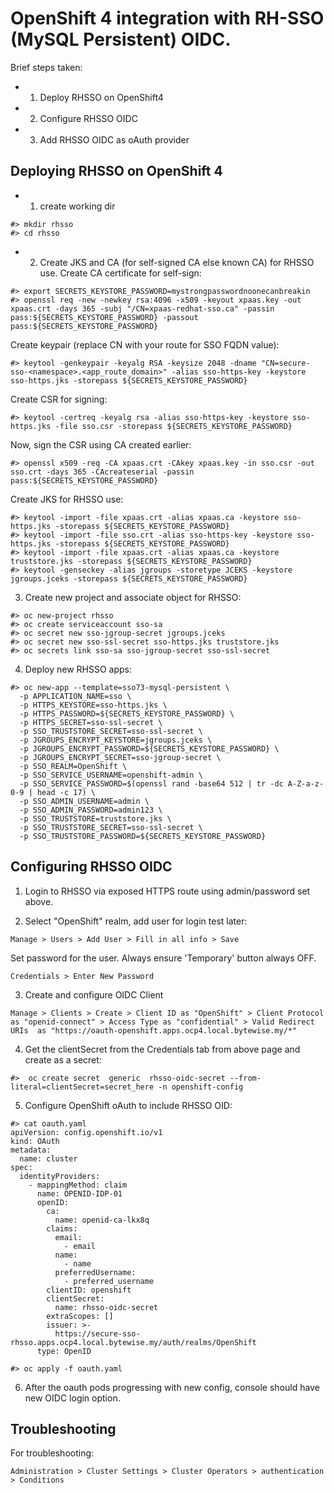 # OpenShift 4 integration with RH-SSO (MySQL Persistent) OIDC.

Brief steps taken:
* 1. Deploy RHSSO on OpenShift4
* 2. Configure RHSSO OIDC
* 3. Add RHSSO OIDC as oAuth provider

## Deploying RHSSO on OpenShift 4
* 1. create working dir
```
#> mkdir rhsso
#> cd rhsso
```

* 2. Create JKS and CA (for self-signed CA else known CA) for RHSSO use.
Create CA certificate for self-sign:
```
#> export SECRETS_KEYSTORE_PASSWORD=mystrongpasswordnoonecanbreakin
#> openssl req -new -newkey rsa:4096 -x509 -keyout xpaas.key -out xpaas.crt -days 365 -subj "/CN=xpaas-redhat-sso.ca" -passin pass:${SECRETS_KEYSTORE_PASSWORD} -passout pass:${SECRETS_KEYSTORE_PASSWORD}
```

Create keypair (replace CN with your route for SSO FQDN value):
```
#> keytool -genkeypair -keyalg RSA -keysize 2048 -dname "CN=secure-sso-<namespace>.<app_route_domain>" -alias sso-https-key -keystore sso-https.jks -storepass ${SECRETS_KEYSTORE_PASSWORD}
```  

Create CSR for signing:
```
#> keytool -certreq -keyalg rsa -alias sso-https-key -keystore sso-https.jks -file sso.csr -storepass ${SECRETS_KEYSTORE_PASSWORD}
```

Now, sign the CSR using CA created earlier:
```
#> openssl x509 -req -CA xpaas.crt -CAkey xpaas.key -in sso.csr -out sso.crt -days 365 -CAcreateserial -passin pass:${SECRETS_KEYSTORE_PASSWORD}
```

Create JKS for RHSSO use:
```
#> keytool -import -file xpaas.crt -alias xpaas.ca -keystore sso-https.jks -storepass ${SECRETS_KEYSTORE_PASSWORD}
#> keytool -import -file sso.crt -alias sso-https-key -keystore sso-https.jks -storepass ${SECRETS_KEYSTORE_PASSWORD}
#> keytool -import -file xpaas.crt -alias xpaas.ca -keystore truststore.jks -storepass ${SECRETS_KEYSTORE_PASSWORD}
#> keytool -genseckey -alias jgroups -storetype JCEKS -keystore jgroups.jceks -storepass ${SECRETS_KEYSTORE_PASSWORD}
```

3. Create new project and associate object for RHSSO:
```
#> oc new-project rhsso
#> oc create serviceaccount sso-sa
#> oc secret new sso-jgroup-secret jgroups.jceks
#> oc secret new sso-ssl-secret sso-https.jks truststore.jks
#> oc secrets link sso-sa sso-jgroup-secret sso-ssl-secret
```


4. Deploy new RHSSO apps:
```
#> oc new-app --template=sso73-mysql-persistent \
  -p APPLICATION_NAME=sso \
  -p HTTPS_KEYSTORE=sso-https.jks \
  -p HTTPS_PASSWORD=${SECRETS_KEYSTORE_PASSWORD} \
  -p HTTPS_SECRET=sso-ssl-secret \
  -p SSO_TRUSTSTORE_SECRET=sso-ssl-secret \
  -p JGROUPS_ENCRYPT_KEYSTORE=jgroups.jceks \
  -p JGROUPS_ENCRYPT_PASSWORD=${SECRETS_KEYSTORE_PASSWORD} \
  -p JGROUPS_ENCRYPT_SECRET=sso-jgroup-secret \
  -p SSO_REALM=OpenShift \
  -p SSO_SERVICE_USERNAME=openshift-admin \
  -p SSO_SERVICE_PASSWORD=$(openssl rand -base64 512 | tr -dc A-Z-a-z-0-9 | head -c 17) \
  -p SSO_ADMIN_USERNAME=admin \
  -p SSO_ADMIN_PASSWORD=admin123 \
  -p SSO_TRUSTSTORE=truststore.jks \
  -p SSO_TRUSTSTORE_SECRET=sso-ssl-secret \
  -p SSO_TRUSTSTORE_PASSWORD=${SECRETS_KEYSTORE_PASSWORD}
```

## Configuring RHSSO OIDC
1. Login to RHSSO via exposed HTTPS route using admin/password set above.

2. Select "OpenShift" realm, add user for login test later:
```
Manage > Users > Add User > Fill in all info > Save
```

Set password for the user. Always ensure 'Temporary' button always OFF.
```
Credentials > Enter New Password
```


3. Create and configure OIDC Client
```
Manage > Clients > Create > Client ID as "OpenShift" > Client Protocol as "openid-connect" > Access Type as "confidential" > Valid Redirect URIs  as "https://oauth-openshift.apps.ocp4.local.bytewise.my/*"
```

4. Get the clientSecret from the Credentials tab from above page and create as a secret:
```
#>  oc create secret  generic  rhsso-oidc-secret --from-literal=clientSecret=secret_here -n openshift-config
```

5. Configure OpenShift oAuth to include RHSSO OID:
```
#> cat oauth.yaml
apiVersion: config.openshift.io/v1
kind: OAuth
metadata:
  name: cluster
spec:
  identityProviders:
    - mappingMethod: claim
      name: OPENID-IDP-01
      openID:
        ca:
          name: openid-ca-lkx8q
        claims:
          email:
            - email
          name:
            - name
          preferredUsername:
            - preferred_username
        clientID: openshift
        clientSecret:
          name: rhsso-oidc-secret
        extraScopes: []
        issuer: >-
          https://secure-sso-rhsso.apps.ocp4.local.bytewise.my/auth/realms/OpenShift
      type: OpenID 

#> oc apply -f oauth.yaml
```

6. After the oauth pods progressing with new config, console should have new OIDC login option.

## Troubleshooting

For troubleshooting:
```
Administration > Cluster Settings > Cluster Operators > authentication > Conditions
```
